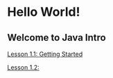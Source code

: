 # Hello World!

## Welcome to Java Intro
[Lesson 1.1: Getting Started](https://hsflores7.github.io/java-currculum/lesson-1.html)

[Lesson 1.2: ]()
